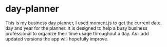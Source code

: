 # day-planner
This is my business day planner, I used moment.js to 
get the current date, day and year for the planner.
It is designed to help a busy business professional to 
organize their time usage throughout a day. As i add 
updated versions the app will hopefully improve.